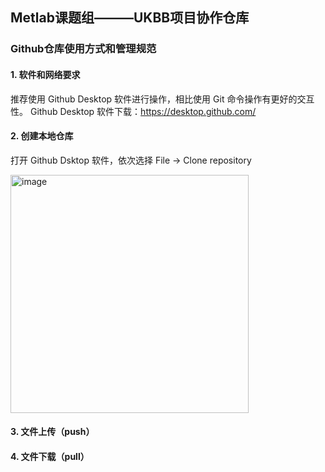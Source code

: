 ## Metlab课题组———UKBB项目协作仓库
### Github仓库使用方式和管理规范

#### 1. 软件和网络要求
  推荐使用 Github Desktop 软件进行操作，相比使用 Git 命令操作有更好的交互性。
  Github Desktop 软件下载：https://desktop.github.com/
  
  
#### 2. 创建本地仓库
  打开 Github Dsktop 软件，依次选择 File -> Clone repository
  
  <img width="381" alt="image" src="https://user-images.githubusercontent.com/102509476/210510974-27df51e6-c63b-4e80-8ba8-76b2e16474eb.png">


  
#### 3. 文件上传（push）

#### 4. 文件下载（pull）
